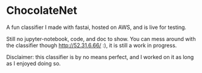 # ChocolateNet
A fun classifier I made with fastai, hosted on AWS, and is live for testing.

Still no jupyter-notebook, code, and doc to show. 
You can mess around with the classifier though http://52.31.6.66/ :), it is still a work in progress. 

Disclaimer: this classifier is by no means perfect, and I worked on it as long as I enjoyed doing so.
